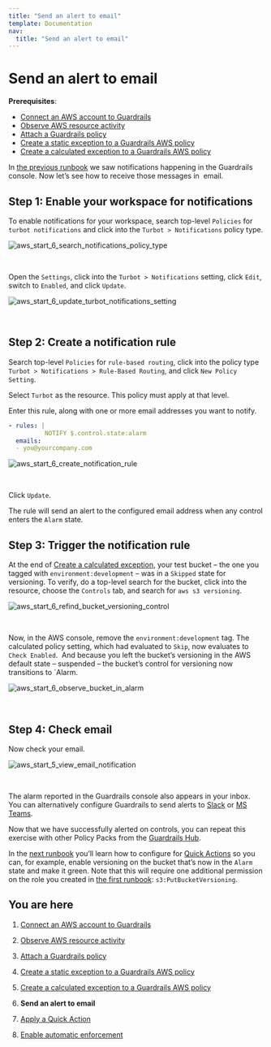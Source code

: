 ```yaml
---
title: "Send an alert to email"
template: Documentation
nav:
  title: "Send an alert to email"
---
```



# Send an alert to email

**Prerequisites**: 

- [Connect an AWS account to Guardrails](/guardrails/docs/runbooks/getting-started-aws/connect_an_account)
- [Observe AWS resource activity](/guardrails/docs/runbooks/getting-started-aws/observe_aws_activity)
- [Attach a Guardrails policy](/guardrails/docs/runbooks/getting-started-aws/attach_a_policy)
- [Create a static exception to a Guardrails AWS policy](/guardrails/docs/runbooks/getting-started-aws/create_static_exception)
- [Create a calculated exception to a Guardrails AWS policy](/guardrails/docs/runbooks/getting-started-aws/create_calculated_exception)


In [the previous runbook](/guardrails/docs/runbooks/getting-started-aws/create_calculated_exception) we saw notifications happening in the Guardrails console. Now let’s see how to receive those messages in  email. 

## Step 1: Enable your workspace for notifications

  
To enable notifications for your workspace, search top-level `Policies` for `turbot notifications` and click into the `Turbot > Notifications` policy type.  
<p><img alt="aws_start_6_search_notifications_policy_type" src="/images/docs/guardrails/runbooks/getting-started-aws/aws_start_6_search_notifications_policy_type.png"/></p><br/>  


Open the `Settings`, click into the `Turbot > Notifications` setting, click `Edit`, switch to `Enabled`, and click `Update`.  
<p><img alt="aws_start_6_update_turbot_notifications_setting" src="/images/docs/guardrails/runbooks/getting-started-aws/aws_start_6_update_turbot_notifications_setting.png"/></p><br/>

## Step 2: Create a notification rule

Search top-level `Policies` for `rule-based routing`, click into the policy type `Turbot > Notifications > Rule-Based Routing`, and click `New Policy Setting`.  
  
Select `Turbot` as the resource. This policy must apply at that level.  
  
Enter this rule, along with one or more email addresses you want to notify.  
  
```yaml
- rules: |
          NOTIFY $.control.state:alarm
  emails:
  - you@yourcompany.com  
```  
<p><img alt="aws_start_6_create_notification_rule" src="/images/docs/guardrails/runbooks/getting-started-aws/aws_start_6_create_notification_rule.png"/></p><br/>

Click `Update`.  


The rule will send an alert to the configured email address when any control enters the `Alarm` state.

## Step 3: Trigger the notification rule

At the end of [Create a calculated exception](/guardrails/docs/integrations/aws/getting-started-aws/create_calculated_exception), your test bucket – the one you tagged with `environment:development` – was in a `Skipped` state for versioning. To verify, do a top-level search for the bucket, click into the resource, choose the `Controls` tab, and search for `aws s3 versioning`.
<p><img alt="aws_start_6_refind_bucket_versioning_control" src="/images/docs/guardrails/runbooks/getting-started-aws/aws_start_6_refind_bucket_versioning_control.png"/></p><br/>

Now, in the AWS console, remove the `environment:development` tag. The calculated policy setting, which had evaluated to `Skip`, now evaluates to `Check Enabled`.  And because you left the bucket’s versioning in the AWS default state – suspended – the bucket’s control for versioning now transitions to `Alarm.   
<p><img alt="aws_start_6_observe_bucket_in_alarm" src="/images/docs/guardrails/runbooks/getting-started-aws/aws_start_6_observe_bucket_in_alarm.png"/></p><br/>  


## Step 4: Check email

  
Now check your email.
<p><img alt="aws_start_5_view_email_notification" src="/images/docs/guardrails/runbooks/getting-started-aws/aws_start_5_view_email_notification.png"/></p><br/>

  
The alarm reported in the Guardrails console also appears in your inbox. You can alternatively configure Guardrails to send alerts to [Slack]([https://turbot.com/guardrails/docs/guides/notifications/templates#example-slack-template](https://turbot.com/guardrails/docs/guides/notifications/templates#example-slack-template)) or [MS Teams](https://turbot.com/guardrails/docs/guides/notifications/templates#example-ms-teams-template).

Now that we have successfully alerted on controls, you can repeat this exercise with other Policy Packs from the [Guardrails Hub](hub.guardrails.com). 

In the [next runbook](/guardrails/docs/runbooks/getting-started-aws/apply_quick_action) you’ll learn how to configure for [Quick Actions]([/guardrails/docs/guides/quick-actions](https://turbot.com/guardrails/docs/guides/quick-actions#enabling-quick-actions)) so you can, for example, enable versioning on the bucket that’s now in the `Alarm` state and make it green. Note that this will require one additional permission on the role you created in [the first runbook]([/](https://turbot.com/guardrails/docs/guides/notifications/templates#example-slack-template)guardrails/docs/runbooks/getting-started-aws/connect_an_account): `s3:PutBucketVersioning`. 


## You are here

1. [Connect an AWS account to Guardrails](/guardrails/docs/runbooks/getting-started-aws/connect_an_account)

2. [Observe AWS resource activity](/guardrails/docs/runbooks/getting-started-aws/observe_aws_activity)

3. [Attach a Guardrails policy](/guardrails/docs/runbooks/getting-started-aws/attach_a_policy)

4. [Create a static exception to a Guardrails AWS policy](/guardrails/docs/runbooks/getting-started-aws/create_static_exception)

5. [Create a calculated exception to a Guardrails AWS policy](/guardrails/docs/runbooks/getting-started-aws/create_calculated_exception)

6. **Send an alert to email**

7. [Apply a Quick Action](/guardrails/docs/runbooks/getting-started-aws/apply_quick_action)

8. [Enable automatic enforcement](/guardrails/docs/runbooks/getting-started-aws/enable_enforcement)
